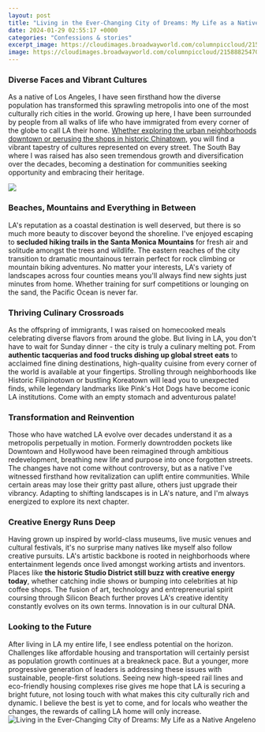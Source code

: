```yaml
---
layout: post
title: "Living in the Ever-Changing City of Dreams: My Life as a Native Angeleno"
date: 2024-01-29 02:55:17 +0000
categories: "Confessions & stories"
excerpt_image: https://cloudimages.broadwayworld.com/columnpiccloud/21588825470.jpg
image: https://cloudimages.broadwayworld.com/columnpiccloud/21588825470.jpg
---
```


### Diverse Faces and Vibrant Cultures  
As a native of Los Angeles, I have seen firsthand how the diverse population has transformed this sprawling metropolis into one of the most culturally rich cities in the world. Growing up here, I have been surrounded by people from all walks of life who have immigrated from every corner of the globe to call LA their home. [Whether exploring the urban neighborhoods downtown or perusing the shops in historic Chinatown](https://yt.io.vn/collection/algarin), you will find a vibrant tapestry of cultures represented on every street. The South Bay where I was raised has also seen tremendous growth and diversification over the decades, becoming a destination for communities seeking opportunity and embracing their heritage.

![](https://i.pinimg.com/originals/39/58/be/3958beb5c28f4aa37eed77e1741df604.jpg)
### Beaches, Mountains and Everything in Between
LA's reputation as a coastal destination is well deserved, but there is so much more beauty to discover beyond the shoreline. I've enjoyed escaping to **secluded hiking trails in the Santa Monica Mountains** for fresh air and solitude amongst the trees and wildlife. The eastern reaches of the city transition to dramatic mountainous terrain perfect for rock climbing or mountain biking adventures. No matter your interests, LA's variety of landscapes across four counties means you'll always find new sights just minutes from home. Whether training for surf competitions or lounging on the sand, the Pacific Ocean is never far.
### Thriving Culinary Crossroads 
As the offspring of immigrants, I was raised on homecooked meals celebrating diverse flavors from around the globe. But living in LA, you don't have to wait for Sunday dinner - the city is truly a culinary melting pot. From **authentic tacquerias and food trucks dishing up global street eats** to acclaimed fine dining destinations, high-quality cuisine from every corner of the world is available at your fingertips. Strolling through neighborhoods like Historic Filipinotown or bustling Koreatown will lead you to unexpected finds, while legendary landmarks like Pink's Hot Dogs have become iconic LA institutions. Come with an empty stomach and adventurous palate!
### Transformation and Reinvention   
Those who have watched LA evolve over decades understand it as a metropolis perpetually in motion. Formerly downtrodden pockets like Downtown and Hollywood have been reimagined through ambitious redevelopment, breathing new life and purpose into once forgotten streets. The changes have not come without controversy, but as a native I've witnessed firsthand how revitalization can uplift entire communities. While certain areas may lose their gritty past allure, others just upgrade their vibrancy. Adapting to shifting landscapes is in LA's nature, and I'm always energized to explore its next chapter.
### Creative Energy Runs Deep
Having grown up inspired by world-class museums, live music venues and cultural festivals, it's no surprise many natives like myself also follow creative pursuits. LA's artistic backbone is rooted in neighborhoods where entertainment legends once lived amongst working artists and inventors. Places like **the historic Studio District still buzz with creative energy today**, whether catching indie shows or bumping into celebrities at hip coffee shops. The fusion of art, technology and entrepreneurial spirit coursing through Silicon Beach further proves LA's creative identity constantly evolves on its own terms. Innovation is in our cultural DNA. 
### Looking to the Future
After living in LA my entire life, I see endless potential on the horizon. Challenges like affordable housing and transportation will certainly persist as population growth continues at a breakneck pace. But a younger, more progressive generation of leaders is addressing these issues with sustainable, people-first solutions. Seeing new high-speed rail lines and eco-friendly housing complexes rise gives me hope that LA is securing a bright future, not losing touch with what makes this city culturally rich and dynamic. I believe the best is yet to come, and for locals who weather the changes, the rewards of calling LA home will only increase.
![Living in the Ever-Changing City of Dreams: My Life as a Native Angeleno](https://cloudimages.broadwayworld.com/columnpiccloud/21588825470.jpg)